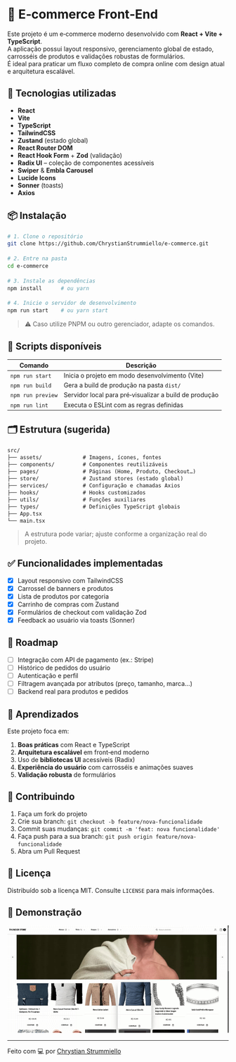 # 🛒 E‑commerce Front‑End

Este projeto é um e‑commerce moderno desenvolvido com **React + Vite + TypeScript**.  
A aplicação possui layout responsivo, gerenciamento global de estado, carrosséis de produtos e validações robustas de formulários.  
É ideal para praticar um fluxo completo de compra online com design atual e arquitetura escalável.

## 🚀 Tecnologias utilizadas

- **React**  
- **Vite**  
- **TypeScript**  
- **TailwindCSS**  
- **Zustand** (estado global)  
- **React Router DOM**  
- **React Hook Form** + **Zod** (validação)  
- **Radix UI** – coleção de componentes acessíveis  
- **Swiper** & **Embla Carousel**  
- **Lucide Icons**  
- **Sonner** (toasts)  
- **Axios**

## 📦 Instalação

```bash
# 1. Clone o repositório
git clone https://github.com/ChrystianStrummiello/e-commerce.git

# 2. Entre na pasta
cd e-commerce

# 3. Instale as dependências
npm install      # ou yarn

# 4. Inicie o servidor de desenvolvimento
npm run start    # ou yarn start
```

> ⚠️ Caso utilize PNPM ou outro gerenciador, adapte os comandos.

## 🔧 Scripts disponíveis

| Comando            | Descrição                                                          |
|--------------------|--------------------------------------------------------------------|
| `npm run start`    | Inicia o projeto em modo desenvolvimento (Vite)                    |
| `npm run build`    | Gera a build de produção na pasta `dist/`                          |
| `npm run preview`  | Servidor local para pré‑visualizar a build de produção             |
| `npm run lint`     | Executa o ESLint com as regras definidas                           |

## 🗂️ Estrutura (sugerida)

```
src/
├── assets/             # Imagens, ícones, fontes
├── components/         # Componentes reutilizáveis
├── pages/              # Páginas (Home, Produto, Checkout…)
├── store/              # Zustand stores (estado global)
├── services/           # Configuração e chamadas Axios
├── hooks/              # Hooks customizados
├── utils/              # Funções auxiliares
├── types/              # Definições TypeScript globais
├── App.tsx
└── main.tsx
```

> A estrutura pode variar; ajuste conforme a organização real do projeto.

## ✅ Funcionalidades implementadas

- [x] Layout responsivo com TailwindCSS  
- [x] Carrossel de banners e produtos  
- [x] Lista de produtos por categoria  
- [x] Carrinho de compras com Zustand  
- [x] Formulários de checkout com validação Zod  
- [x] Feedback ao usuário via toasts (Sonner)

## 🚧 Roadmap

- [ ] Integração com API de pagamento (ex.: Stripe)  
- [ ] Histórico de pedidos do usuário  
- [ ] Autenticação e perfil  
- [ ] Filtragem avançada por atributos (preço, tamanho, marca…)  
- [ ] Backend real para produtos e pedidos

## 🧠 Aprendizados

Este projeto foca em:

1. **Boas práticas** com React e TypeScript  
2. **Arquitetura escalável** em front‑end moderno  
3. Uso de **bibliotecas UI** acessíveis (Radix)  
4. **Experiência do usuário** com carrosséis e animações suaves  
5. **Validação robusta** de formulários

## 🤝 Contribuindo

1. Faça um fork do projeto  
2. Crie sua branch: `git checkout -b feature/nova-funcionalidade`  
3. Commit suas mudanças: `git commit -m 'feat: nova funcionalidade'`  
4. Faça push para a sua branch: `git push origin feature/nova-funcionalidade`  
5. Abra um Pull Request

## 📄 Licença

Distribuído sob a licença MIT. Consulte `LICENSE` para mais informações.

## 🎥 Demonstração

![Demonstração do app](./src/assets/demostracao.gif)

---

Feito com 💻 por [Chrystian Strummiello](https://github.com/ChrystianStrummiello)
